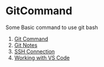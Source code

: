 # GitCommand

Some Basic command to use git bash

1. [Git Command](GitCommand.txt)
2. [Git Notes](GitNotes.txt)
3. [SSH Connection](ConnectWIthSSH.txt)
4. [Working with VS Code](GitVSCode.txt)
